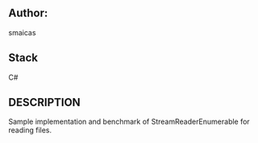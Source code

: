 ## Author:
smaicas

## Stack
C#

## DESCRIPTION
Sample implementation and benchmark of StreamReaderEnumerable for reading files.